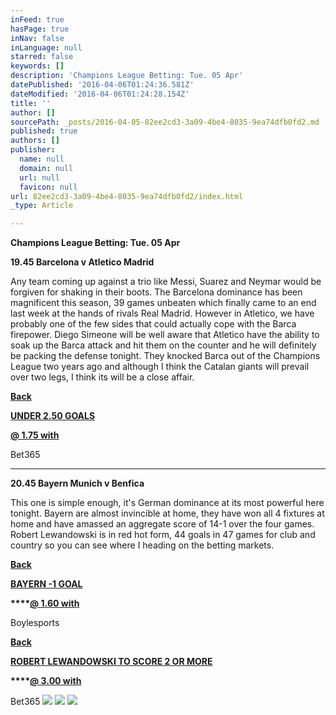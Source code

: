 ```yaml
---
inFeed: true
hasPage: true
inNav: false
inLanguage: null
starred: false
keywords: []
description: 'Champions League Betting: Tue. 05 Apr'
datePublished: '2016-04-06T01:24:36.581Z'
dateModified: '2016-04-06T01:24:28.154Z'
title: ''
author: []
sourcePath: _posts/2016-04-05-82ee2cd3-3a09-4be4-8035-9ea74dfb0fd2.md
published: true
authors: []
publisher:
  name: null
  domain: null
  url: null
  favicon: null
url: 82ee2cd3-3a09-4be4-8035-9ea74dfb0fd2/index.html
_type: Article

---
```

__**Champions League Betting: Tue. 05 Apr**__

**19.45 Barcelona v Atletico Madrid**

Any team coming up against a trio like Messi, Suarez and Neymar would be forgiven for shaking in their boots. The Barcelona dominance has been magnificent this season, 39 games unbeaten which finally came to an end last week at the hands of rivals Real Madrid. However in Atletico, we have probably one of the few sides that could actually cope with the Barca firepower. Diego Simeone will be well aware that Atletico have the ability to soak up the Barca attack and hit them on the counter and he will definitely be packing the defense tonight. They knocked Barca out of the Champions League two years ago and although I think the Catalan giants will prevail over two legs, I think its will be a close affair.

**[Back ][0]**

**[UNDER 2.50 GOALS][0]**

**[@ 1.75 with ][0]**

Bet365

****

**20.45 Bayern Munich v Benfica**

This one is simple enough, it's German dominance at its most powerful here tonight. Bayern are almost invincible at home, they have won all 4 fixtures at home and have amassed an aggregate score of 14-1 over the four games. Robert Lewandowski is in red hot form, 44 goals in 47 games for club and country so you can see where I heading on the betting markets.

**[Back ][1]**

**[BAYERN -1 GOAL][1]**

**[][0]****[@ 1.60 with ][1]**

Boylesports

**[Back ][0]**

**[ROBERT LEWANDOWSKI TO SCORE 2 OR MORE][0]**

**[][1]****[@ 3.00 with ][0]**

Bet365
![](https://the-grid-user-content.s3-us-west-2.amazonaws.com/614ca240-53bc-4b04-acc8-51150c4abcab.jpg)
![](https://the-grid-user-content.s3-us-west-2.amazonaws.com/1440fc76-b396-4be3-9e4c-9b33da8ac21b.jpg)
![](https://the-grid-user-content.s3-us-west-2.amazonaws.com/743c60d7-06db-4a0a-a871-90575b045a21.jpg)

[0]: /goto/bet365
[1]: /goto/boylesports